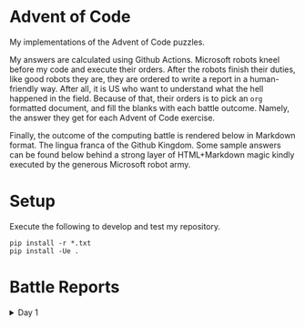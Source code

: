 

# Advent of Code

My implementations of the Advent of Code puzzles.

My answers are calculated using Github Actions. Microsoft robots kneel before my
code and execute their orders. After the robots finish their duties, like good
robots they are, they are ordered to write a report in a human-friendly way.
After all, it is US who want to understand what the hell happened in the field.
Because of that, their orders is to pick an `org` formatted document, and fill
the blanks with each battle outcome. Namely, the answer they get for each Advent
of Code exercise.

Finally, the outcome of the computing battle is rendered below in Markdown
format. The lingua franca of the Github Kingdom. Some sample answers can be
found below behind a strong layer of HTML+Markdown magic kindly executed by the
generous Microsoft robot army.


# Setup

Execute the following to develop and test my repository.

    pip install -r *.txt
    pip install -Ue .


# Battle Reports

<details>
<summary>Day 1</summary>

    python3 aoc/day_01.py

    Executing for sample=['0', '3', '2']
    Depth increments: 1

</details>

